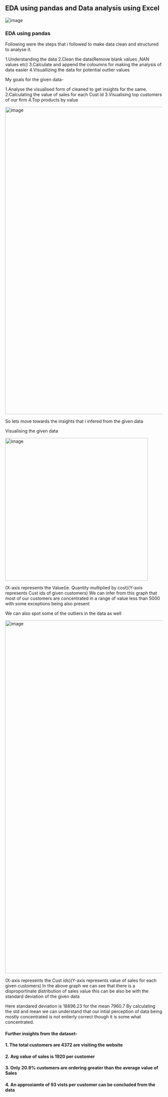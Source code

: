 ## EDA using pandas and Data analysis using Excel

![image](https://user-images.githubusercontent.com/61554733/202708583-ff27dbc0-dfff-4841-86b0-a47bf32bc75a.png)


### EDA using pandas 
Following were the steps that i followed to make data clean and structured to analyse it.

1.Understanding the data
2.Clean the data(Remove blank values ,NAN values etc)
3.Calculate and append the coloumns for making the analysis of data easier
4.Visuallizing the data for potential outlier values

My goals for the given data- 

1.Analyse the visualised form of cleaned to get insights for the same.
2.Calculating the value of sales for each Cust id
3.Visualising top customers of our firm
4.Top products by value


<img width="982" alt="image" src="https://user-images.githubusercontent.com/61554733/202708405-059610fc-91c8-4da6-8dbb-6b79d7976752.png">


So lets move towards the insights that i infered from the given data

Visualising the given data

<img width="456" alt="image" src="https://user-images.githubusercontent.com/61554733/202714048-c716d740-b98f-42ee-85ed-b004b35bdfd2.png">

(X-axis represents the Value(ie. Quantity multiplied by cost)(Y-axis represents Cust ids of given customers)
We can infer from this graph that most of our customers are concentrated in a range of value less than 5000 with some exceptions being also present

We can also spot some of the outliers in the data as well


<img width="1128" alt="image" src="https://user-images.githubusercontent.com/61554733/202716789-57fd99b6-3813-460c-b144-4079222c149a.png">

(X-axis represents the Cust ids)(Y-axis represents value of sales for each given customers)
In the above graph we can see that there is a disproportinate distribution of sales value this can be also be with the standard deviation of the given data

Here standared deviation is 18896.23 for the mean 7960.7 
By calculating the std and mean we can understand that our intial perception of data being mostly concentrated is not entierly correct though it is some what concentrated.

#### Further insights from the dataset- 
#### 1. The total customers are 4372 are visiting the website
#### 2. Avg value of sales is 1920 per customer 
#### 3. Only 20.9% customers are ordering greater than the average value of Sales 
#### 4. An approxiamte of 93 vists per customer can be concluded from the data




